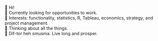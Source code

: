 👋 Hi!  
🌱 Currently looking for opportunities to work.  
🔭 Interests: functionality, statistics, R, Tableau, economics, strategy, and project management.  
🤔 Thinking about all the things.  
👋 Dif-tor heh smusma. Live long and prosper. 

<!--
**CogentBent/CogentBent** is a ✨ _special_ ✨ repository because its `README.md` (this file) appears on your GitHub profile.

Here are some ideas to get you started:

- 🔭 I’m currently working on ...
- 🌱 I’m currently learning ...
- 👯 I’m looking to collaborate on ...
- 🤔 I’m looking for help with ...
- 💬 Ask me about ...
- 📫 How to reach me: ...
- 😄 Pronouns: ...
- ⚡ Fun fact: ...
-->
